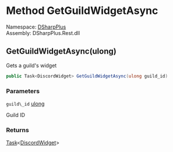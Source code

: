 # Method GetGuildWidgetAsync

Namespace: [DSharpPlus](DSharpPlus.md)  
Assembly: DSharpPlus.Rest.dll

## <a id="DSharpPlus_DiscordRestClient_GetGuildWidgetAsync_System_UInt64_"></a>GetGuildWidgetAsync\(ulong\)

Gets a guild's widget

```csharp
public Task<DiscordWidget> GetGuildWidgetAsync(ulong guild_id)
```

### Parameters

`guild\_id` [ulong](https://learn.microsoft.com/dotnet/api/system.uint64)

Guild ID

### Returns

[Task](https://learn.microsoft.com/dotnet/api/system.threading.tasks.task\-1)<[DiscordWidget](DSharpPlus.Entities.DiscordWidget.md)\>

